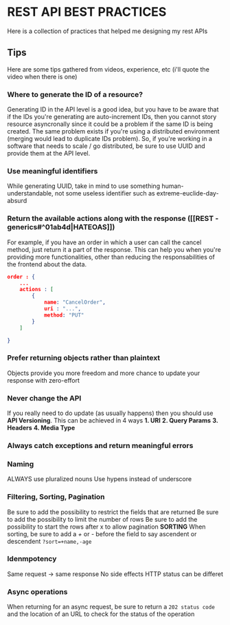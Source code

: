 # REST API BEST PRACTICES
Here is a collection of practices that helped me designing my rest APIs
## Tips
Here are some tips gathered from videos, experience, etc (i'll quote the video when there is one)

### Where to generate the ID of a resource?
Generating ID in the API level is a good idea, but you have to be aware that if the IDs you're generating are auto-increment IDs, then you cannot story resource asyncronally since it could be a problem if the same ID is being created. The same problem exists if you're using a distributed environment (merging would lead to duplicate IDs problem). So, if you're working in a software that needs to scale / go distributed, be sure to use UUID and provide them at the API level.
### Use meaningful identifiers
While generating UUID, take in mind to use something human-understandable, not some useless identifier such as extreme-euclide-day-absurd
### Return the available actions along with the response ([[REST - generics#^01ab4d|HATEOAS]])
For example, if you have an order in which a user can call the cancel method, just return it a part of the response. This can help you when you're providing more functionalities, other than reducing the responsabilities of the frontend about the data.
```json
order : {
    ...
    actions : [ 
        {
            name: "CancelOrder",
            uri : "...",
            method: "PUT"
        }
    ]

}
```
### Prefer returning objects rather than plaintext
Objects provide you more freedom and more chance to update your response with zero-effort

### Never change the API
If you really need to do update (as usually happens) then you should use **API Versioning**. This can be achieved in 4 ways
**1. URI**
**2. Query Params**
**3. Headers**
**4. Media Type**

### Always catch exceptions and return meaningful errors

### Naming
ALWAYS use pluralized nouns
Use hypens instead of underscore

### Filtering, Sorting, Pagination
Be sure to add the possibility to restrict the fields that are returned
Be sure to add the possibility to limit the number of rows
Be sure to add the possibility to start the rows after x to allow pagination
**SORTING**
When sorting, be sure to add a _+_ or _-_ before the field to say ascendent or descendent 
`?sort=+name,-age`

### Idenmpotency 
Same request -> same response
No side effects
HTTP status can be differet 

### Async operations
When returning for an async request, be sure to return a `202 status code` and the location of an URL to check for the status of the operation